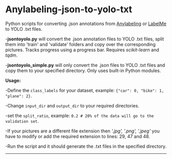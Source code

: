 # Anylabeling-json-to-yolo-txt
Python scripts for converting .json annotations from [Anylabeling](https://github.com/vietanhdev/anylabeling) or [LabelMe](https://github.com/wkentaro/labelme) to YOLO .txt files.

-**jsontoyolo.py** will convert the .json annotation files to YOLO .txt files, split them into 'train' and 'validate' folders and copy over the corresponding pictures. 
Tracks progress using a progress bar. Requires *scikit-learn* and *tqdm*.

-**jsontoyolo_simple.py** will only convert the .json files to YOLO .txt files and copy them to your specified directory. Only uses built-in Python modules.

**Usage:**

-Define the `class_labels` for your dataset, example: `{"car": 0, "bike": 1, "plane": 2}`.

-Change `input_dir` and `output_dir` to your required directories.

-set the `split_ratio`, example: `0.2 # 20% of the data will go to the validation set`.           

-If your pictures are a different file extension then *'.jpg', '.png', '.jpeg'* you have to modify or add the required extension to lines: 29, 47 and 48.

-Run the script and it should generate the .txt files in the specified directory.

---

